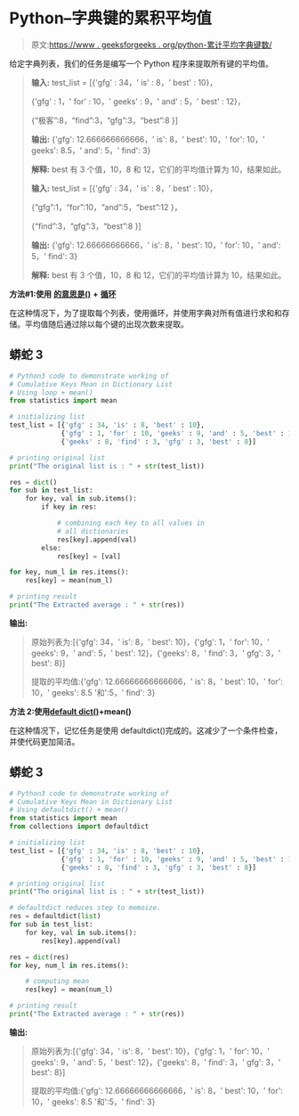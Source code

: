 # Python–字典键的累积平均值

> 原文:[https://www . geeksforgeeks . org/python-累计平均字典键数/](https://www.geeksforgeeks.org/python-cumulative-mean-of-dictionary-keys/)

给定字典列表，我们的任务是编写一个 Python 程序来提取所有键的平均值。

> **输入:** test_list = [{'gfg' : 34，' is' : 8，' best' : 10}，
> 
> {'gfg' : 1，' for' : 10，' geeks' : 9，' and' : 5，' best' : 12}，
> 
> {“极客”:8，“find”:3，“gfg”:3，“best”:8 }]
> 
> **输出:** {'gfg': 12.666666666666，' is': 8，' best': 10，' for': 10，' geeks': 8.5，' and': 5，' find': 3}
> 
> **解释:** best 有 3 个值，10，8 和 12，它们的平均值计算为 10，结果如此。
> 
> **输入:** test_list = [{'gfg' : 34，' is' : 8，' best' : 10}，
> 
> {“gfg”:1，“for”:10，“and”:5，“best”:12 }，
> 
> {“find”:3，“gfg”:3，“best”:8 }]
> 
> **输出:** {'gfg': 12.66666666666，' is': 8，' best': 10，' for': 10，' and': 5，' find': 3}
> 
> **解释:** best 有 3 个值，10，8 和 12，它们的平均值计算为 10，结果如此。

**方法#1:使用** [**的意思是()**](https://www.geeksforgeeks.org/python-statistics-mean-function/) **+** [**循环**](https://www.geeksforgeeks.org/python-for-loops/)

在这种情况下，为了提取每个列表，使用循环，并使用字典对所有值进行求和和存储。平均值随后通过除以每个键的出现次数来提取。

## 蟒蛇 3

```py
# Python3 code to demonstrate working of
# Cumulative Keys Mean in Dictionary List
# Using loop + mean()
from statistics import mean

# initializing list
test_list = [{'gfg' : 34, 'is' : 8, 'best' : 10},
             {'gfg' : 1, 'for' : 10, 'geeks' : 9, 'and' : 5, 'best' : 12},
             {'geeks' : 8, 'find' : 3, 'gfg' : 3, 'best' : 8}]

# printing original list
print("The original list is : " + str(test_list))

res = dict()
for sub in test_list:
    for key, val in sub.items():
        if key in res:

            # combining each key to all values in
            # all dictionaries
            res[key].append(val)
        else:
            res[key] = [val]

for key, num_l in res.items():
    res[key] = mean(num_l)

# printing result
print("The Extracted average : " + str(res))
```

**输出:**

> 原始列表为:[{'gfg': 34，' is': 8，' best': 10}，{'gfg': 1，' for': 10，' geeks': 9，' and': 5，' best': 12}，{'geeks': 8，' find': 3，' gfg': 3，' best': 8}]
> 
> 提取的平均值:{'gfg': 12.66666666666666，' is': 8，' best': 10，' for': 10，' geeks': 8.5 '和':5，' find': 3}

**方法 2:使用**[**default dict()**](https://www.geeksforgeeks.org/defaultdict-in-python/)**+mean()**

在这种情况下，记忆任务是使用 defaultdict()完成的。这减少了一个条件检查，并使代码更加简洁。

## 蟒蛇 3

```py
# Python3 code to demonstrate working of
# Cumulative Keys Mean in Dictionary List
# Using defaultdict() + mean()
from statistics import mean
from collections import defaultdict

# initializing list
test_list = [{'gfg' : 34, 'is' : 8, 'best' : 10},
             {'gfg' : 1, 'for' : 10, 'geeks' : 9, 'and' : 5, 'best' : 12},
             {'geeks' : 8, 'find' : 3, 'gfg' : 3, 'best' : 8}]

# printing original list
print("The original list is : " + str(test_list))

# defaultdict reduces step to memoize.
res = defaultdict(list)
for sub in test_list:
    for key, val in sub.items():
        res[key].append(val)

res = dict(res)
for key, num_l in res.items():

    # computing mean
    res[key] = mean(num_l)

# printing result
print("The Extracted average : " + str(res))
```

**输出:**

> 原始列表为:[{'gfg': 34，' is': 8，' best': 10}，{'gfg': 1，' for': 10，' geeks': 9，' and': 5，' best': 12}，{'geeks': 8，' find': 3，' gfg': 3，' best': 8}]
> 
> 提取的平均值:{'gfg': 12.66666666666666，' is': 8，' best': 10，' for': 10，' geeks': 8.5 '和':5，' find': 3}